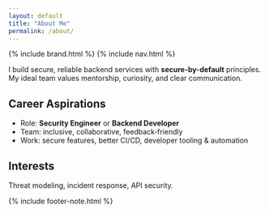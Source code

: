 ```yaml
---
layout: default
title: "About Me"
permalink: /about/
---
```


{% include brand.html %}
{% include nav.html %}

I build secure, reliable backend services with **secure-by-default** principles.  
My ideal team values mentorship, curiosity, and clear communication.

## Career Aspirations
- Role: **Security Engineer** or **Backend Developer**
- Team: inclusive, collaborative, feedback‑friendly
- Work: secure features, better CI/CD, developer tooling & automation

## Interests
Threat modeling, incident response, API security.

{% include footer-note.html %}